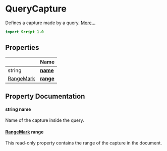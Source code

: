 # QueryCapture

Defines a capture made by a query. [More...](#detailed-description)

```qml
import Script 1.0
```

## Properties

| | Name |
|-|-|
|string|**[name](#name)**|
|[RangeMark](../script/rangemark.md)|**[range](#range)**|

## Property Documentation

#### <a name="name"></a>string **name**

Name of the capture inside the query.

#### <a name="range"></a>[RangeMark](../script/rangemark.md) **range**

This read-only property contains the range of the capture in the document.

